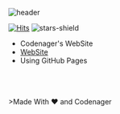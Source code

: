 ![header](https://capsule-render.vercel.app/api?type=waving&color=auto&height=300&section=header&text=Codenager%20Web&fontSize=90)

[![Hits](https://hits.seeyoufarm.com/api/count/incr/badge.svg?url=https%3A%2F%2Fgithub.com%2FCodenager%2FCodenager.github.io&count_bg=%2379C83D&title_bg=%23555555&icon=&icon_color=%23E7E7E7&title=hits&edge_flat=false)](https://hits.seeyoufarm.com)
![stars-shield](https://img.shields.io/github/stars/Codenager/Codenager.github.io?style=flat-square&label=Star&color=yellow)


- Codenager's WebSite
- [WebSite](https://codenager.github.io)
- Using GitHub Pages
<br>
<br>
<br>
>Made With ❤️ and Codenager